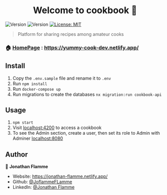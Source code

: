 <h1 align="center">Welcome to cookbook 👋</h1>
<p>
    <img alt="Version" src="https://img.shields.io/badge/Version-0.1.0-blue.svg">
    <img alt="Version" src="https://img.shields.io/npm/v/cookbook.svg">
  <a href="#" target="_blank">
    <img alt="License: MIT" src="https://img.shields.io/badge/License-MIT-yellow.svg" />
  </a>
</p>

> Platform for sharing recipes among amateur cooks

### 🏠 [HomePage](https://yummy-cook-dev.netlify.app/) : https://yummy-cook-dev.netlify.app/

## Install

1. Copy the `.env.sample` file and rename it to `.env`
2. Run `npm install`
3. Run `docker-compose up `
4. Run migrations to create the databases `nx migration:run cookbook-api `

## Usage

1. `npm start`
2. Visit [localhost:4200](http://localhost:4200/) to access a cookbook
3. To see the Admin section, create a user, then set its role to Admin with Adminer [localhost:8080](http://localhost:8080/)

## Author

👤 **Jonathan Flamme**

- Website: https://jonathan-flamme.netlify.app/
- Github: [@JoflammeFLamme](https://github.com/JonathanFlamme)
- LinkedIn: [@Jonathan Flamme](https://www.linkedin.com/in/jonathan-flamme-5209b0153/)
